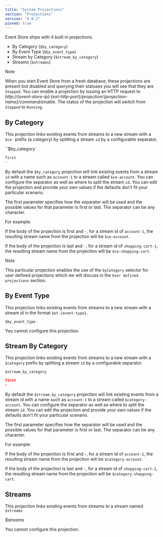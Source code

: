 ```yaml
---
title: "System Projections"
section: "Projections"
version: "4.0.2"
pinned: true
---
```

<!-- TODO: Seperate conversation -->
Event Store ships with 4 built in projections.

-   By Category (`$by_category`)
-   By Event Type (`$by_event_type`)
-   Stream by Category (`$stream_by_category`)
-   Streams (`$streams`)

> [!NOTE]
>
When you start Event Store from a fresh database, these projections are present but disabled and querying their statuses you will see that they are `Stopped`. You can enable a projection by issuing an HTTP request to _http://{event-store-ip}:{ext-http-port}/projection/{projection-name}/command/enable_. The status of the projection will switch from `Stopped` to `Running`.


## By Category

This projection links existing events from streams to a new stream with a `$ce-` prefix (a category) by splitting a stream `id` by a configurable separator.

<!-- TODO: This is a little confusing, what is it? -->

``$by_category\`

```bash
first
-
```

By default the `$by_category` projection will link existing events from a stream `id` with a name such as `account-1` to a stream called `$ce-account`. You can configure the separator as well as where to split the stream `id`. You can edit the projection and provide your own values if the defaults don't fit your particular scenario.

The first parameter specifies how the separator will be used and the possible values for that parameter is first or last. The separator can be any character.

For example:

If the body of the projection is first and `-`, for a stream id of `account-1`, the resulting stream name from the projection will be `$ce-account`.

If the body of the projection is last and `-`, for a stream id of `shopping-cart-1`, the resulting stream name from the projection will be `$ce-shopping-cart`.

> [!NOTE]
>
This particular projection enables the use of the `byCategory` selector for user defined projections which we will discuss in the `User defined projections` section.


## By Event Type

This projection links existing events from streams to a new stream with a stream id in the format `$et-{event-type}`.

`$by_event_type`

You cannot configure this projection.

## Stream By Category

This projection links existing events from streams to a new stream with a `$category` prefix by splitting a stream `id` by a configurable separator.

<!-- TODO: Again, what is this? -->

`$stream_by_category`

```json
first
-
```

By default the `$stream_by_category` projection will link existing events from a stream id with a name such as `account-1` to a stream called `$category-account`. You can configure the separator as well as where to split the stream `id`. You can edit the projection and provide your own values if the defaults don't fit your particular scenario.

The first parameter specifies how the separator will be used and the possible values for that parameter is first or last. The separator can be any character.

For example:

If the body of the projection is first and -, for a stream id of `account-1`, the resulting stream name from the projection will be `$category-account`.

If the body of the projection is last and -, for a stream id of `shopping-cart-1`, the resulting stream name from the projection will be `$category-shopping-cart`.

## Streams

This projection links existing events from streams to a stream named `$streams`

_$streams_

You cannot configure this projection.
